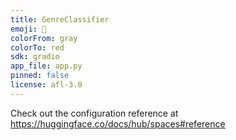 ```yaml
---
title: GenreClassifier
emoji: 💩
colorFrom: gray
colorTo: red
sdk: gradio
app_file: app.py
pinned: false
license: afl-3.0
---
```


Check out the configuration reference at https://huggingface.co/docs/hub/spaces#reference

